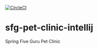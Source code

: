 [![CircleCI](https://circleci.com/gh/javaj-r/sfg-pet-clinic-intellij.svg?style=svg)](https://circleci.com/gh/javaj-r/sfg-pet-clinic-intellij)

# sfg-pet-clinic-intellij
Spring Five Guru Pet Clinic
